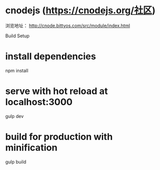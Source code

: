 # cnodejs (https://cnodejs.org/社区)

浏览地址： http://cnode.bittyos.com/src/module/index.html

Build Setup

# install dependencies
npm install

# serve with hot reload at localhost:3000
gulp dev

# build for production with minification
gulp build

